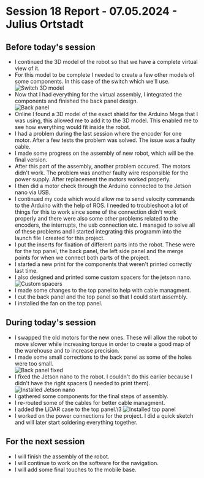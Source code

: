 # Session 18 Report - 07.05.2024 - Julius Ortstadt

## Before today's session
- I continued the 3D model of the robot so that we have a complete virtual view of it.
- For this model to be complete I needed to create a few other models of some components. 
In this case of the switch which we'll use.\
![Switch 3D model](/Documentation/Session_Reports/Julius/Pictures/Session_18/Switch.png)
- Now that I had everything for the virtual assembly, I integrated the components and finished the back panel design.\
![Back panel](/Documentation/Session_Reports/Julius/Pictures/Session_18/Back_Panel.png)
- Online I found a 3D model of the exact shield for the Arduino Mega that I was using, this allowed me to add it to the 3D model. 
This enabled me to see how everything would fit inside the robot.
- I had a problem during the last session where the encoder for one motor. 
After a few tests the problem was solved. 
The issue was a faulty cable.
- I made some progress on the assembly of new robot, which will be the final version.
- After this part of the assembly, another problem occured. 
The motors didn't work. 
The problem was another faulty wire responsible for the power supply. 
After replacement the motors worked properly.
- I then did a motor check through the Arduino connected to the Jetson nano via USB.
- I continued my code which would allow me to send velocity commands to the Arduino with the help of ROS.
I needed to troubleshoot a lot of things for this to work since some of the connection didn't work properly and there were also some other problems related to the encoders, the interrupts, the usb connection etc.
I managed to solve all of these problems and I started integrating this programm into the launch file I created for this project.
- I put the inserts for fixation of different parts into the robot. 
These were for the top panel, the back panel, the left side panel and the merge points for when we connect both parts of the project.
- I started a new print for the components that weren't printed correctly last time.
- I also designed and printed some custom spacers for the jetson nano.\
![Custom spacers](/Documentation/Session_Reports/Julius/Pictures/Session_18/Custom_spacer.png)
- I made some changes to the top panel to help with cable managment.
- I cut the back panel and the top panel so that I could start assembly.
- I installed the fan on the top panel.

## During today's session
- I swapped the old motors for the new ones.
These will allow the robot to move slower while increasing torque in order to create a good map of the warehouse and to increase precision.
- I made some small corrections to the back panel as some of the holes were too small.\
![Back panel fixed](/Documentation/Session_Reports/Julius/Pictures/Session_18/Back_Panel_Fixed.jpg)
- I fixed the Jetson nano to the robot. 
I couldn't do this earlier because I didn't have the right spacers (I needed to print them).\
![Installed Jetson nano](/Documentation/Session_Reports/Julius/Pictures/Session_18/Jetson.jpg)
- I gathered some components for the final steps of assembly.
- I re-routed some of the cables for better cable managment.
- I added the LiDAR case to the top panel.\3
![Installed top panel](/Documentation/Session_Reports/Julius/Pictures/Session_18/Top_Panel.jpg)
- I worked on the power connections for the project.
I did a quick sketch and will later start soldering everything together.

## For the next session
- I will finish the assembly of the robot.
- I will continue to work on the software for the navigation.
- I will add some final touches to the mobile base.
